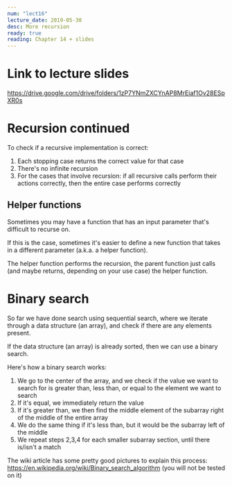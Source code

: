 ```yaml
---
num: "lect16"
lecture_date: 2019-05-30
desc: More recursion 
ready: true
reading: Chapter 14 + slides 
---
```

# Link to lecture slides
<https://drive.google.com/drive/folders/1zP7YNmZXCYnAP8MrEiaf1Ov28ESpXR0s>

# Recursion continued
To check if a recursive implementation is correct:
1. Each stopping case returns the correct value for that case
2. There's no infinite recursion
3. For the cases that involve recursion: if all recursive calls perform their actions correctly, then the entire case performs correctly

## Helper functions
Sometimes you may have a function that has an input parameter that's difficult to recurse on.

If this is the case, sometimes it's easier to define a new function that takes in a different parameter (a.k.a. a helper function).

The helper function performs the recursion, the parent function just calls (and maybe returns, depending on your use case) the helper function.

# Binary search
So far we have done search using sequential search, where we iterate through a data structure (an array), and check if there are any elements present.

If the data structure (an array) is already sorted, then we can use a binary search.

Here's how a binary search works:
1. We go to the center of the array, and we check if the value we want to search for is greater than, less than, or equal to the element we want to search
2. If it's equal, we immediately return the value
3. If it's greater than, we then find the middle element of the subarray right of the middle of the entire array
4. We do the same thing if it's less than, but it would be the subarray left of the middle
5. We repeat steps 2,3,4 for each smaller subarray section, until there is/isn't a match

The wiki article has some pretty good pictures to explain this process:
<https://en.wikipedia.org/wiki/Binary_search_algorithm> (you will not be tested on it)
